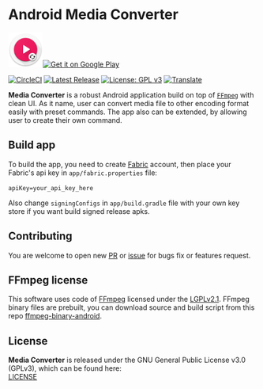 # Android Media Converter

<img src="app/src/main/res/mipmap-xhdpi/ic_launcher_round.png" height="70px"><a href='https://play.google.com/store/apps/details?id=com.github.mcp&pcampaignid=MKT-Other-global-all-co-prtnr-py-PartBadge-Mar2515-1'><img alt='Get it on Google Play' src='https://play.google.com/intl/en_us/badges/images/generic/en_badge_web_generic.png' height="70px"/></a>

[![CircleCI](https://img.shields.io/circleci/project/github/Khang-NT/Android-Media-Converter.svg)](https://circleci.com/gh/Khang-NT/Android-Media-Converter) [![Latest Release](https://img.shields.io/github/release/Khang-NT/Android-Media-Converter.svg)](https://github.com/Khang-NT/Android-Media-Converter/releases) [![License: GPL v3](https://img.shields.io/badge/License-GPL%20v3-blue.svg)](LICENSE)  [![Translate](http://translate.ymusicapp.com/widgets/media-converter/-/svg-badge.svg)](http://translate.ymusicapp.com/engage/media-converter/en/?utm_source=widget)

**Media Converter** is a robust Android application build on top of [`FFmpeg`](https://ffmpeg.org) with clean UI.
As it name, user can convert media file to other encoding format easily with preset commands. The app 
also can be extended, by allowing user to create their own command.

## Build app
To build the app, you need to create [Fabric](https://fabric.io) account, then place your Fabric's api
key in `app/fabric.properties` file:

```
apiKey=your_api_key_here
```

Also change `signingConfigs` in `app/build.gradle` file with your own key store if you want build signed release 
apks.

## Contributing
You are welcome to open new [PR](https://github.com/Khang-NT/Android-Media-Converter/pulls) or [issue](https://github.com/Khang-NT/Android-Media-Converter/issues) 
for bugs fix or features request.

## FFmpeg license
This software uses code of <a href=http://ffmpeg.org>FFmpeg</a> licensed under the <a href=http://www.gnu.org/licenses/old-licenses/lgpl-2.1.html>LGPLv2.1</a>.
FFmpeg binary files are prebuilt, you can download source and build script from this repo [ffmpeg-binary-android](https://github.com/Khang-NT/ffmpeg-binary-android).

## License
**Media Converter** is released under the GNU General Public License v3.0 (GPLv3), which can be found here:  
[LICENSE](LICENSE)
